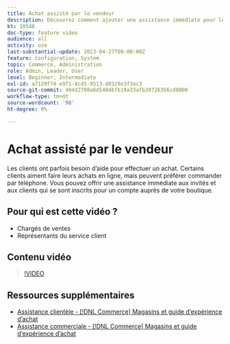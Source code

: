 ```yaml
---
title: Achat assisté par le vendeur
description: Découvrez comment ajouter une assistance immédiate pour les invités et les clients qui se sont inscrits à un compte dans votre boutique.
kt: 10548
doc-type: feature video
audience: all
activity: use
last-substantial-update: 2023-04-27T00:00:00Z
feature: Configuration, System
topic: Commerce, Administration
role: Admin, Leader, User
level: Beginner, Intermediate
exl-id: a7129f74-e9f1-4c45-9513-d0328e3f3ec3
source-git-commit: 404d2708a6d540d6fb19a33afb20726356cd8000
workflow-type: tm+mt
source-wordcount: '98'
ht-degree: 0%

---
```


# Achat assisté par le vendeur

Les clients ont parfois besoin d’aide pour effectuer un achat. Certains clients aiment faire leurs achats en ligne, mais peuvent préférer commander par téléphone. Vous pouvez offrir une assistance immédiate aux invités et aux clients qui se sont inscrits pour un compte auprès de votre boutique.

## Pour qui est cette vidéo ?

- Chargés de ventes
- Représentants du service client

## Contenu vidéo

>[!VIDEO](https://video.tv.adobe.com/v/3410201?quality=12&learn=on&captions=fre_fr)

## Ressources supplémentaires

- [&#x200B; Assistance clientèle - [!DNL Commerce] Magasins et guide d’expérience d’achat](https://experienceleague.adobe.com/docs/commerce-admin/customers/customer-accounts/manage/login-as-customer.html?lang=fr)
- [Assistance commerciale - [!DNL Commerce] Magasins et guide d’expérience d’achat](https://experienceleague.adobe.com/docs/commerce-admin/stores-sales/introduction.html?lang=fr#shopping-assistance)
